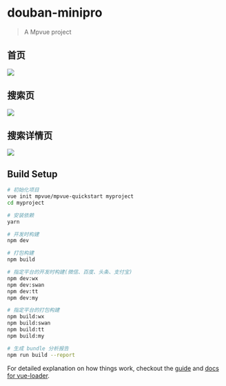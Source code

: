 # douban-minipro

> A Mpvue project

## 首页

![](https://ws1.sinaimg.cn/large/8660d1bbly1g4mhm6fr6jg20ab0ih7mn.gif)

## 搜索页
![](https://ws1.sinaimg.cn/large/8660d1bbly1g4mhmb2y4jg20ab0ih0v9.gif)

## 搜索详情页

![](https://ws1.sinaimg.cn/large/8660d1bbly1g4mhmeho8fg20ab0ihn4t.gif)
## Build Setup

``` bash
# 初始化项目
vue init mpvue/mpvue-quickstart myproject
cd myproject

# 安装依赖
yarn

# 开发时构建
npm dev

# 打包构建
npm build

# 指定平台的开发时构建(微信、百度、头条、支付宝)
npm dev:wx
npm dev:swan
npm dev:tt
npm dev:my

# 指定平台的打包构建
npm build:wx
npm build:swan
npm build:tt
npm build:my

# 生成 bundle 分析报告
npm run build --report
```

For detailed explanation on how things work, checkout the [guide](http://vuejs-templates.github.io/webpack/) and [docs for vue-loader](http://vuejs.github.io/vue-loader).

